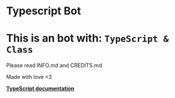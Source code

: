 # Typescript Bot

This is an bot with: `TypeScript & Class`
=

Please read INFO.md and CREDITS.md

Made with love <3

[**TypeScript documentation**](https://www.typescriptlang.org/docs/home.html)